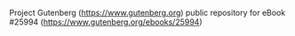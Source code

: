 Project Gutenberg (https://www.gutenberg.org) public repository for eBook #25994 (https://www.gutenberg.org/ebooks/25994)
